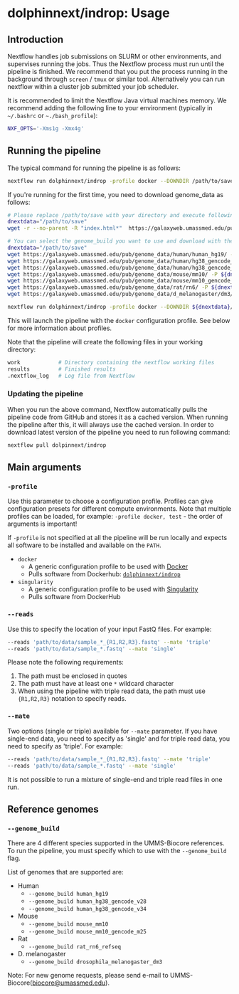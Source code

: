 # dolphinnext/indrop: Usage

## Introduction
Nextflow handles job submissions on SLURM or other environments, and supervises running the jobs. Thus the Nextflow process must run until the pipeline is finished. We recommend that you put the process running in the background through `screen` / `tmux` or similar tool. Alternatively you can run nextflow within a cluster job submitted your job scheduler.

It is recommended to limit the Nextflow Java virtual machines memory. We recommend adding the following line to your environment (typically in `~/.bashrc` or `~./bash_profile`):

```bash
NXF_OPTS='-Xms1g -Xmx4g'
```

## Running the pipeline
The typical command for running the pipeline is as follows:

```bash
nextflow run dolphinnext/indrop -profile docker --DOWNDIR /path/to/save/genome_data --reads '*_R{1,2}.fastq.gz' --mate 'pair' --genome_build mouse_mm10
```

If you're running for the first time, you need to download genome_data as follows:

```bash
# Please replace /path/to/save with your directory and execute following commands:
dnextdata="/path/to/save"
wget -r --no-parent -R "index.html*"  https://galaxyweb.umassmed.edu/pub/dnext_data/singleCell/ -P ${dnextdata}/singleCell -l inf -nc -nH --cut-dirs=3

# You can select the genome_build you want to use and download with the following commands:
dnextdata="/path/to/save"
wget https://galaxyweb.umassmed.edu/pub/genome_data/human/human_hg19/ -P ${dnextdata}/genome_data/human/human_hg19/ -l inf -nc -nH --cut-dirs=4 -r --no-parent -R "index.html*" 
wget https://galaxyweb.umassmed.edu/pub/genome_data/human/hg38_gencode_v28/ -P ${dnextdata}/genome_data/human/hg38_gencode_v28/ -l inf -nc -nH --cut-dirs=4 -r --no-parent -R "index.html*" 
wget https://galaxyweb.umassmed.edu/pub/genome_data/human/hg38_gencode_v34/ -P ${dnextdata}/genome_data/human/hg38_gencode_v34/ -l inf -nc -nH --cut-dirs=4 -r --no-parent -R "index.html*" 
wget https://galaxyweb.umassmed.edu/pub/genome_data/mouse/mm10/ -P ${dnextdata}/genome_data/mouse/mm10/ -l inf -nc -nH --cut-dirs=4 -r --no-parent -R "index.html*" 
wget https://galaxyweb.umassmed.edu/pub/genome_data/mouse/mm10_gencode_m25/ -P ${dnextdata}/genome_data/mouse/mm10_gencode_m25/ -l inf -nc -nH --cut-dirs=4 -r --no-parent -R "index.html*" 
wget https://galaxyweb.umassmed.edu/pub/genome_data/rat/rn6/ -P ${dnextdata}/genome_data/rat/rn6/ -l inf -nc -nH --cut-dirs=4 -r --no-parent -R "index.html*" 
wget https://galaxyweb.umassmed.edu/pub/genome_data/d_melanogaster/dm3/ -P ${dnextdata}/genome_data/d_melanogaster/dm3/ -l inf -nc -nH --cut-dirs=4 -r --no-parent -R "index.html*" 

nextflow run dolphinnext/indrop -profile docker --DOWNDIR ${dnextdata}/genome_data --reads '*_R{1,2}.fastq.gz' --mate 'pair' --genome_build mouse_mm10 
```


This will launch the pipeline with the `docker` configuration profile. See below for more information about profiles.

Note that the pipeline will create the following files in your working directory:

```bash
work            # Directory containing the nextflow working files
results         # Finished results 
.nextflow_log   # Log file from Nextflow
```

### Updating the pipeline
When you run the above command, Nextflow automatically pulls the pipeline code from GitHub and stores it as a cached version. When running the pipeline after this, it will always use the cached version. In order to download latest version of the pipeline you need to run following command:

```bash
nextflow pull dolpinnext/indrop
```

## Main arguments

### `-profile`
Use this parameter to choose a configuration profile. Profiles can give configuration presets for different compute environments. Note that multiple profiles can be loaded, for example: `-profile docker, test` - the order of arguments is important!

If `-profile` is not specified at all the pipeline will be run locally and expects all software to be installed and available on the `PATH`.

* `docker`
  * A generic configuration profile to be used with [Docker](http://docker.com/)
  * Pulls software from Dockerhub: [`dolphinnext/indrop`](http://hub.docker.com/r/dolphinnext/indrop/)
* `singularity`
  * A generic configuration profile to be used with [Singularity](http://singularity.lbl.gov/)
  * Pulls software from DockerHub


### `--reads`
Use this to specify the location of your input FastQ files. For example:

```bash
--reads 'path/to/data/sample_*_{R1,R2,R3}.fastq' --mate 'triple'
--reads 'path/to/data/sample_*.fastq' --mate 'single'
```

Please note the following requirements:

1. The path must be enclosed in quotes
2. The path must have at least one `*` wildcard character
3. When using the pipeline with triple read data, the path must use `{R1,R2,R3}` notation to specify reads.


### `--mate`
Two options (single or triple) available for `--mate` parameter. If you have single-end data, you need to specify as 'single' and for triple read data, you need to specify as 'triple'. For example:

```bash
--reads 'path/to/data/sample_*_{R1,R2,R3}.fastq' --mate 'triple'
--reads 'path/to/data/sample_*.fastq' --mate 'single'
```

It is not possible to run a mixture of single-end and triple read files in one run.


## Reference genomes

### `--genome_build` 
There are 4 different species supported in the UMMS-Biocore references. To run the pipeline, you must specify which to use with the `--genome_build` flag.

List of genomes that are supported are:

* Human
  * `--genome_build human_hg19`
  * `--genome_build human_hg38_gencode_v28`
  * `--genome_build human_hg38_gencode_v34`
* Mouse
  * `--genome_build mouse_mm10`
  * `--genome_build mouse_mm10_gencode_m25`
* Rat
  * `--genome_build rat_rn6_refseq`
* D. melanogaster
  * `--genome_build drosophila_melanogaster_dm3`

Note: For new genome requests, please send e-mail to UMMS-Biocore(biocore@umassmed.edu).


